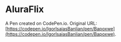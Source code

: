 # AluraFlix

A Pen created on CodePen.io. Original URL: [https://codepen.io/IgorIsaiasBanlian/pen/Bapoxwe](https://codepen.io/IgorIsaiasBanlian/pen/Bapoxwe).


